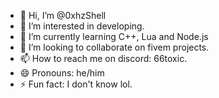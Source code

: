- 👋 Hi, I’m @0xhzShell
- 👀 I’m interested in developing.
- 🌱 I’m currently learning C++, Lua and Node.js
- 💞️ I’m looking to collaborate on fivem projects.
- 📫 How to reach me on discord: 66toxic.
- 😄 Pronouns: he/him
- ⚡ Fun fact: I don't know lol.

<!---
0xhzShell/0xhzShell is a ✨ special ✨ repository because its `README.md` (this file) appears on your GitHub profile.
You can click the Preview link to take a look at your changes.
--->

